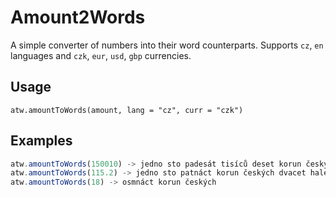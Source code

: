 # Amount2Words

A simple converter of numbers into their word counterparts. Supports `cz`, `en` languages and `czk`, `eur`, `usd`, `gbp` currencies.

## Usage

`atw.amountToWords(amount, lang = "cz", curr = "czk")`

## Examples 

```js
atw.amountToWords(150010) -> jedno sto padesát tisíců deset korun českých
atw.amountToWords(115.2) -> jedno sto patnáct korun českých dvacet haléřů
atw.amountToWords(18) -> osmnáct korun českých
```
